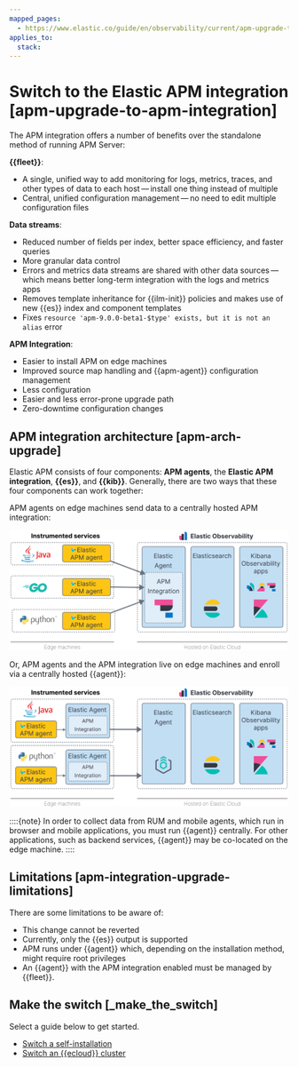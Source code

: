 ```yaml
---
mapped_pages:
  - https://www.elastic.co/guide/en/observability/current/apm-upgrade-to-apm-integration.html
applies_to:
  stack:
---
```


# Switch to the Elastic APM integration [apm-upgrade-to-apm-integration]

The APM integration offers a number of benefits over the standalone method of running APM Server:

**{{fleet}}**:

* A single, unified way to add monitoring for logs, metrics, traces, and other types of data to each host — install one thing instead of multiple
* Central, unified configuration management — no need to edit multiple configuration files

**Data streams**:

* Reduced number of fields per index, better space efficiency, and faster queries
* More granular data control
* Errors and metrics data streams are shared with other data sources — which means better long-term integration with the logs and metrics apps
* Removes template inheritance for {{ilm-init}} policies and makes use of new {{es}} index and component templates
* Fixes `resource 'apm-9.0.0-beta1-$type' exists, but it is not an alias` error

**APM Integration**:

* Easier to install APM on edge machines
* Improved source map handling and {{apm-agent}} configuration management
* Less configuration
* Easier and less error-prone upgrade path
* Zero-downtime configuration changes


## APM integration architecture [apm-arch-upgrade]

Elastic APM consists of four components: **APM agents**, the **Elastic APM integration**, **{{es}}**, and **{{kib}}**. Generally, there are two ways that these four components can work together:

APM agents on edge machines send data to a centrally hosted APM integration:

![centrally hosted APM integration](../../images/apm-central-integrations.svg)

Or, APM agents and the APM integration live on edge machines and enroll via a centrally hosted {{agent}}:

![APM edge machines](../../images/apm-edge-integrations.svg)

::::{note}
In order to collect data from RUM and mobile agents, which run in browser and mobile applications, you must run {{agent}} centrally. For other applications, such as backend services, {{agent}} may be co-located on the edge machine.
::::


## Limitations [apm-integration-upgrade-limitations]

There are some limitations to be aware of:

* This change cannot be reverted
* Currently, only the {{es}} output is supported
* APM runs under {{agent}} which, depending on the installation method, might require root privileges
* An {{agent}} with the APM integration enabled must be managed by {{fleet}}.


## Make the switch [_make_the_switch]

Select a guide below to get started.

* [Switch a self-installation](switch-self-installation-to-apm-integration.md)
* [Switch an {{ecloud}} cluster](switch-an-elastic-cloud-cluster-to-apm-integration.md)
